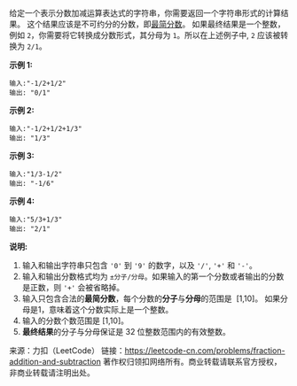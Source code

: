给定一个表示分数加减运算表达式的字符串，你需要返回一个字符串形式的计算结果。 这个结果应该是不可约分的分数，即[最简分数](https://baike.baidu.com/item/%E6%9C%80%E7%AE%80%E5%88%86%E6%95%B0)。 如果最终结果是一个整数，例如 ```2```，你需要将它转换成分数形式，其分母为 ```1```。所以在上述例子中, ```2``` 应该被转换为 ```2/1```。

**示例 1:**
```
输入:"-1/2+1/2"
输出: "0/1"
```
**示例 2:**
```
输入:"-1/2+1/2+1/3"
输出: "1/3"
```
**示例 3:**
```
输入:"1/3-1/2"
输出: "-1/6"
```
**示例 4:**
```
输入:"5/3+1/3"
输出: "2/1"
```
**说明:**

1. 输入和输出字符串只包含 ```'0'``` 到 ```'9'``` 的数字，以及 ```'/'```, ```'+'``` 和 ```'-'```。 
2. 输入和输出分数格式均为 ```±分子/分母```。如果输入的第一个分数或者输出的分数是正数，则 ```'+'``` 会被省略掉。
3. 输入只包含合法的**最简分数**，每个分数的**分子**与**分母**的范围是  [1,10]。 如果分母是1，意味着这个分数实际上是一个整数。
4. 输入的分数个数范围是 [1,10]。
5. **最终结果**的分子与分母保证是 32 位整数范围内的有效整数。

来源：力扣（LeetCode）
链接：https://leetcode-cn.com/problems/fraction-addition-and-subtraction
著作权归领扣网络所有。商业转载请联系官方授权，非商业转载请注明出处。
